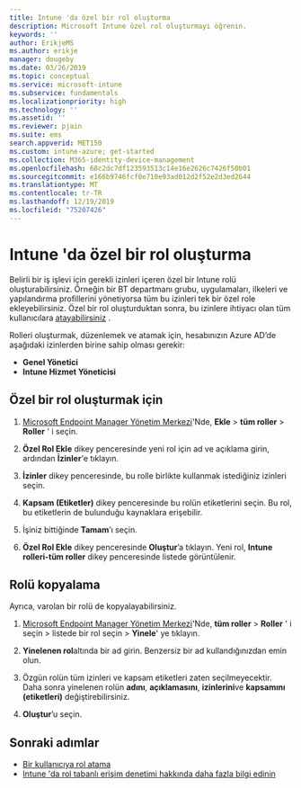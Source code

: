 ```yaml
---
title: Intune 'da özel bir rol oluşturma
description: Microsoft Intune özel rol oluşturmayı öğrenin.
keywords: ''
author: ErikjeMS
ms.author: erikje
manager: dougeby
ms.date: 03/26/2019
ms.topic: conceptual
ms.service: microsoft-intune
ms.subservice: fundamentals
ms.localizationpriority: high
ms.technology: ''
ms.assetid: ''
ms.reviewer: pjain
ms.suite: ems
search.appverid: MET150
ms.custom: intune-azure; get-started
ms.collection: M365-identity-device-management
ms.openlocfilehash: 68c2dc7df123593513c14e16e2626c7426f50b01
ms.sourcegitcommit: e166b9746fcf0e710e93ad012d2f52e2d3ed2644
ms.translationtype: MT
ms.contentlocale: tr-TR
ms.lasthandoff: 12/19/2019
ms.locfileid: "75207426"
---
```

# <a name="create-a-custom-role-in-intune"></a>Intune 'da özel bir rol oluşturma

Belirli bir iş işlevi için gerekli izinleri içeren özel bir Intune rolü oluşturabilirsiniz. Örneğin bir BT departmanı grubu, uygulamaları, ilkeleri ve yapılandırma profillerini yönetiyorsa tüm bu izinleri tek bir özel role ekleyebilirsiniz. Özel bir rol oluşturduktan sonra, bu izinlere ihtiyacı olan tüm kullanıcılara [atayabilirsiniz](assign-role.md) .

Rolleri oluşturmak, düzenlemek ve atamak için, hesabınızın Azure AD’de aşağıdaki izinlerden birine sahip olması gerekir:
- **Genel Yönetici**
- **Intune Hizmet Yöneticisi**

## <a name="to-create-a-custom-role"></a>Özel bir rol oluşturmak için

1. [Microsoft Endpoint Manager Yönetim Merkezi](https://go.microsoft.com/fwlink/?linkid=2109431)'Nde, **Ekle** > **tüm roller** > **Roller** ' i seçin.

2. **Özel Rol Ekle** dikey penceresinde yeni rol için ad ve açıklama girin, ardından **İzinler**'e tıklayın.

3. **İzinler** dikey penceresinde, bu rolle birlikte kullanmak istediğiniz izinleri seçin.

4. **Kapsam (Etiketler)** dikey penceresinde bu rolün etiketlerini seçin. Bu rol, bu etiketlerin de bulunduğu kaynaklara erişebilir.

5. İşiniz bittiğinde **Tamam**’ı seçin.

6. **Özel Rol Ekle** dikey penceresinde **Oluştur**’a tıklayın. Yeni rol, **Intune rolleri-tüm roller** dikey penceresinde listede görüntülenir.


## <a name="copy-a-role"></a>Rolü kopyalama

Ayrıca, varolan bir rolü de kopyalayabilirsiniz.

1. [Microsoft Endpoint Manager Yönetim Merkezi](https://go.microsoft.com/fwlink/?linkid=2109431)'Nde, **tüm roller** > **Roller** ' i seçin > listede bir rol seçin > **Yinele**' ye tıklayın.

2. **Yinelenen rol**altında bir ad girin. Benzersiz bir ad kullandığınızdan emin olun.

3. Özgün rolün tüm izinleri ve kapsam etiketleri zaten seçilmeyecektir. Daha sonra yinelenen rolün **adını**, **açıklamasını**, **izinlerini**ve **kapsamını (etiketleri)** değiştirebilirsiniz.

4. **Oluştur**’u seçin. 

## <a name="next-steps"></a>Sonraki adımlar
- [Bir kullanıcıya rol atama](assign-role.md)
- [Intune 'da rol tabanlı erişim denetimi hakkında daha fazla bilgi edinin](role-based-access-control.md)
